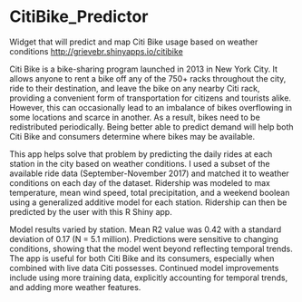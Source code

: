 # CitiBike_Predictor
Widget that will predict and map Citi Bike usage based on weather conditions
http://grievebr.shinyapps.io/citibike

Citi Bike is a bike-sharing program launched in 2013 in New York City. It allows anyone to rent a bike off any of the 750+ racks throughout the city, ride to their destination, and leave the bike on any nearby Citi rack, providing a convenient form of transportation for citizens and tourists alike. However, this can occasionally lead to an imbalance of bikes overflowing in some locations and scarce in another. As a result, bikes need to be redistributed periodically. Being better able to predict demand will help both Citi Bike and consumers determine where bikes may be available. 

This app helps solve that problem by predicting the daily rides at each station in the city based on weather conditions. I used a subset of the available ride data (September-November 2017) and matched it to weather conditions on each day of the dataset. Ridership was modeled to max temperature, mean wind speed, total precipitation, and a weekend boolean using a generalized additive model for each station. Ridership can then be predicted by the user with this R Shiny app. 

Model results varied by station. Mean R2 value was 0.42 with a standard deviation of 0.17 (N = 5.1 million). Predictions were sensitive to changing conditions, showing that the model went beyond reflecting temporal trends. The app is useful for both Citi Bike and its consumers, especially when combined with live data Citi possesses. Continued model improvements include using more training data, explicitly accounting for temporal trends, and adding more weather features. 
